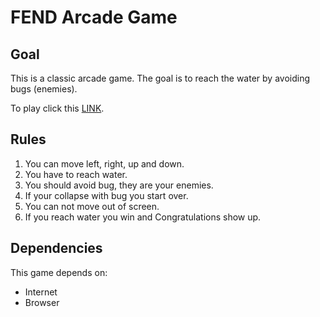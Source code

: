 # FEND Arcade Game

## Goal
This is a classic arcade game. The goal is to reach the water by avoiding bugs (enemies).

To play click this [LINK](https://ladyofthelakew3.github.io/arcade-game/).
## Rules

1. You can move left, right, up and down.
2. You have to reach water.
3. You should avoid bug, they are your enemies.
4. If your collapse with bug you start over.
5. You can not move out of screen.
6. If you reach water you win and Congratulations show up.

## Dependencies

This game depends on:
* Internet
* Browser
